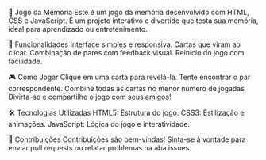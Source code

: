 🧠 Jogo da Memória
Este é um jogo da memória desenvolvido com HTML, CSS e JavaScript. É um projeto interativo e divertido que testa sua memória, ideal para aprendizado ou entretenimento.

🚀 Funcionalidades
Interface simples e responsiva.
Cartas que viram ao clicar.
Combinação de pares com feedback visual.
Reinício do jogo com facilidade.

🎮 Como Jogar
Clique em uma carta para revelá-la.
Tente encontrar o par correspondente.
Combine todas as cartas no menor número de jogadas
Divirta-se e compartilhe o jogo com seus amigos!

🛠️ Tecnologias Utilizadas
HTML5: Estrutura do jogo.
CSS3: Estilização e animações.
JavaScript: Lógica do jogo e interatividade.

🌟 Contribuições
Contribuições são bem-vindas! Sinta-se à vontade para enviar pull requests ou relatar problemas na aba issues.
